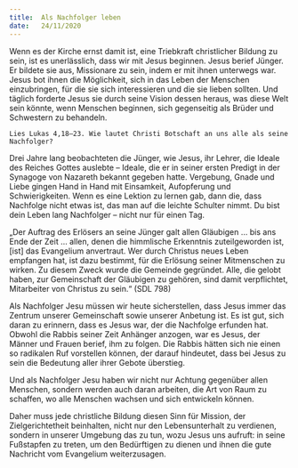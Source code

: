 ```yaml
---
title:  Als Nachfolger leben
date:   24/11/2020
---
```


Wenn es der Kirche ernst damit ist, eine Triebkraft christlicher Bildung zu sein, ist es unerlässlich, dass wir mit Jesus beginnen. Jesus berief Jünger. Er bildete sie aus, Missionare zu sein, indem er mit ihnen unterwegs war. Jesus bot ihnen die Möglichkeit, sich in das Leben der Menschen einzubringen, für die sie sich interessieren und die sie lieben sollten. Und täglich forderte Jesus sie durch seine Vision dessen heraus, was diese Welt sein könnte, wenn Menschen beginnen, sich gegenseitig als Brüder und Schwestern zu behandeln.

`Lies Lukas 4,18–23. Wie lautet Christi Botschaft an uns alle als seine Nachfolger?`

Drei Jahre lang beobachteten die Jünger, wie Jesus, ihr Lehrer, die Ideale des Reiches Gottes auslebte – Ideale, die er in seiner ersten Predigt in der Synagoge von Nazareth bekannt gegeben hatte. Vergebung, Gnade und Liebe gingen Hand in Hand mit Einsamkeit, Aufopferung und Schwierigkeiten. Wenn es eine Lektion zu lernen gab, dann die, dass Nachfolge nicht etwas ist, das man auf die leichte Schulter nimmt. Du bist dein Leben lang Nachfolger – nicht nur für einen Tag.

„Der Auftrag des Erlösers an seine Jünger galt allen Gläubigen … bis ans Ende der Zeit … allen, denen die himmlische Erkenntnis zuteilgeworden ist, [ist] das Evangelium anvertraut. Wer durch Christus neues Leben empfangen hat, ist dazu bestimmt, für die Erlösung seiner Mitmenschen zu wirken. Zu diesem Zweck wurde die Gemeinde gegründet. Alle, die gelobt haben, zur Gemeinschaft der Gläubigen zu gehören, sind damit verpflichtet, Mitarbeiter von Christus zu sein.“ (SDL 798)

Als Nachfolger Jesu müssen wir heute sicherstellen, dass Jesus immer das Zentrum unserer Gemeinschaft sowie unserer Anbetung ist. Es ist gut, sich daran zu erinnern, dass es Jesus war, der die Nachfolge erfunden hat. Obwohl die Rabbis seiner Zeit Anhänger anzogen, war es Jesus, der Männer und Frauen berief, ihm zu folgen. Die Rabbis hätten sich nie einen so radikalen Ruf vorstellen können, der darauf hindeutet, dass bei Jesus zu sein die Bedeutung aller ihrer Gebote überstieg.

Und als Nachfolger Jesu haben wir nicht nur Achtung gegenüber allen Menschen, sondern werden auch daran arbeiten, die Art von Raum zu schaffen, wo alle Menschen wachsen und sich entwickeln können.

Daher muss jede christliche Bildung diesen Sinn für Mission, der Zielgerichtetheit beinhalten, nicht nur den Lebensunterhalt zu verdienen, sondern in unserer Umgebung das zu tun, wozu Jesus uns aufruft: in seine Fußstapfen zu treten, um den Bedürftigen zu dienen und ihnen die gute Nachricht vom Evangelium weiterzusagen.